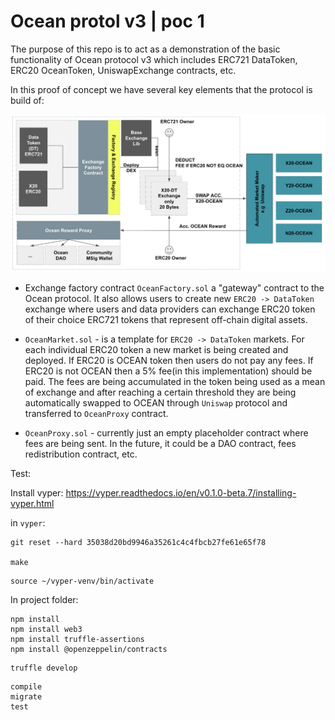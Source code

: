 # Ocean protol v3 | poc 1

The purpose of this repo is to act as a demonstration of the basic functionality of Ocean protocol v3 which includes ERC721 DataToken, ERC20 OceanToken, UniswapExchange contracts, etc.

In this proof of concept we have several key elements that the protocol is build of:

![High Level architecture](imgs/HighLevelArchPoc1Oceanv3.png)

- Exchange factory contract `OceanFactory.sol` a "gateway" contract to the Ocean protocol. 
It also allows users to create new `ERC20 -> DataToken` 
exchange where users and data providers can exchange ERC20 token of their 
choice ERC721 tokens that represent off-chain digital assets.

- `OceanMarket.sol` - is a template for `ERC20 -> DataToken` markets. 
For each individual ERC20 token a new market is being created and deployed. 
If ERC20 is OCEAN token then users do not pay any fees. If ERC20 is not OCEAN 
then a 5% fee(in this implementation) should be paid. The fees are being 
accumulated in the token being used as a mean of exchange and after reaching 
a certain threshold they are being automatically swapped to OCEAN through 
`Uniswap` protocol and transferred to `OceanProxy` contract.

- `OceanProxy.sol` - currently just an empty placeholder contract where fees are being sent. In the future, it could be a DAO contract, fees redistribution contract, etc. 


Test:

Install vyper: https://vyper.readthedocs.io/en/v0.1.0-beta.7/installing-vyper.html

in `vyper`:

```
git reset --hard 35038d20bd9946a35261c4c4fbcb27fe61e65f78

make
```

```
source ~/vyper-venv/bin/activate
```

In project folder:

```
npm install
npm install web3
npm install truffle-assertions
npm install @openzeppelin/contracts
```

```
truffle develop
```

```
compile
migrate
test
```